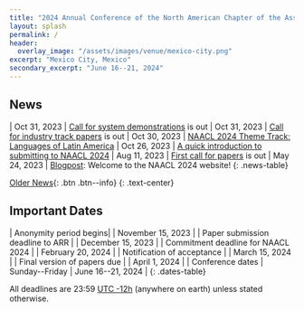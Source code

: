 ```yaml
---
title: "2024 Annual Conference of the North American Chapter of the Association for Computational Linguistics"
layout: splash
permalink: /
header:
  overlay_image: "/assets/images/venue/mexico-city.png"
excerpt: "Mexico City, Mexico"
secondary_excerpt: "June 16--21, 2024"
---
```


## News

<style>
.news-table tr td:nth-child(1) { font-weight: bold; width: 10em; }
.notice--warning del { color: #888; }
</style>

| Oct 31, 2023 | [Call for system demonstrations](/calls/demos/) is out
| Oct 31, 2023 | [Call for industry track papers](/calls/industry/) is out
| Oct 30, 2023 | [NAACL 2024 Theme Track: Languages of Latin America](/blog/NAACL-2024-Theme-Track-Languages-of-Latin-America/) 
| Oct 26, 2023 | [A quick introduction to submitting to NAACL 2024](/blog/A-quick-introduction-to-submitting-to-NAACL-2024/) 
| Aug 11, 2023 | [First call for papers](/calls/papers/) is out
| May 24, 2023 | [Blogpost](/blog/naacl-2024-blog/): Welcome to the NAACL 2024 website!
{: .news-table}

<!-- Note: When this table is too full, move some to the archive page. -->
[Older News](/archive/){: .btn .btn--info}
{: .text-center}

## Important Dates

<style>
.dates-table del { color: #888; }
</style>

| Anonymity period begins| | November 15, 2023 |
| Paper submission deadline to ARR | | December 15, 2023 |
| Commitment deadline for NAACL 2024 | | February 20, 2024 |
| Notification of acceptance | | March 15, 2024 |
| Final version of papers due | | April 1, 2024 |
| Conference dates | Sunday--Friday | June 16--21, 2024 |
{: .dates-table}

All deadlines are 23:59 <a target="_blank" href="https://www.timeanddate.com/time/zone/timezone/utc-12">UTC -12h</a> (anywhere on earth) unless stated otherwise.
